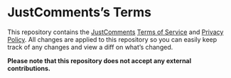 # JustComments’s Terms

This repository contains the [JustComments](https://just-comments.com/) [Terms of Service](https://just-comments.com/terms.html) and [Privacy Policy](https://just-comments.com/privacy.html).
All changes are applied to this repository so you can easily keep track of any changes and view a diff on what’s changed.

**Please note that this repository does not accept any external contributions.**
